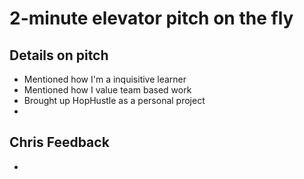 

# 2-minute elevator pitch on the fly


## Details on pitch
- Mentioned how I'm a inquisitive learner
- Mentioned how I value team based work
- Brought up HopHustle as a personal project
- 



## Chris Feedback
- 